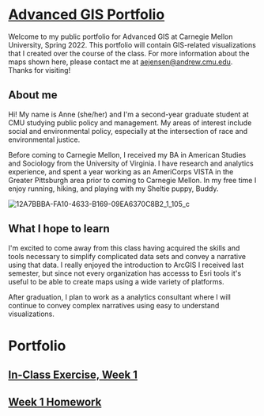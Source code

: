 # [Advanced GIS Portfolio](https://aej6qm.github.io/Advanced-GIS/)
Welcome to my public portfolio for Advanced GIS at Carnegie Mellon University, Spring 2022. This portfolio will contain GIS-related visualizations that I created over the course of the class. For more information about the maps shown here, please contact me at aejensen@andrew.cmu.edu. Thanks for visiting!

## About me
Hi! My name is Anne (she/her) and I'm a second-year graduate student at CMU studying public policy and management. My areas of interest include social and environmental policy, especially at the intersection of race and environmental justice. 

Before coming to Carnegie Mellon, I received my BA in American Studies and Sociology from the University of Virginia. I have research and analytics experience, and spent a year working as an AmeriCorps VISTA in the Greater Pittsburgh area prior to coming to Carnegie Mellon. In my free time I enjoy running, hiking, and playing with my Sheltie puppy, Buddy.

![12A7BBBA-FA10-4633-B169-09EA6370C8B2_1_105_c](https://user-images.githubusercontent.com/92963323/159191789-d7ea6718-b84a-436f-a20d-f92d5b27292f.jpeg)

## What I hope to learn
I'm excited to come away from this class having acquired the skills and tools necessary to simplify complicated data sets and convey a narrative using that data. I really enjoyed the introduction to ArcGIS I received last semester, but since not every organization has accesss to Esri tools it's useful to be able to create maps using a wide variety of platforms.

After graduation, I plan to work as a analytics consultant where I will continue to convey complex narratives using easy to understand visualizations.

# Portfolio

## [In-Class Exercise, Week 1](/inclassweek1.md)

## [Week 1 Homework](/Week1HW.md)

